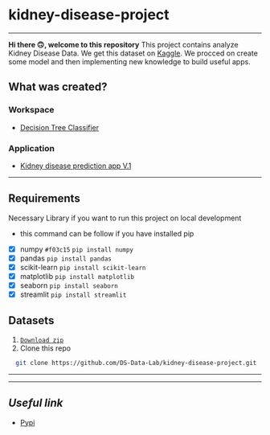 # kidney-disease-project
---
**Hi there 🙃, welcome to this repository**
This project contains analyze Kidney Disease Data. We get this dataset on [Kaggle](https://www.kaggle.com/datasets/mansoordaku/ckdisease/). We procced on create some model and then implementing new knowledge to build useful apps.
## What was created?
### Workspace
- [Decision Tree Classifier](https://github.com/DS-Data-Lab/kidney-disease-project/blob/main/workspace/DTClassifier-kidney_disease_workspace.ipynb)
### Application
- [Kidney disease prediction app V.1](https://github.com/DS-Data-Lab/kidney-disease-project/tree/main/DT-ckd_predict-app)
___
## Requirements
Necessary Library if you want to run this project on local development
* this command can be follow if you have installed pip
* [x] numpy `#f03c15` ``` pip install numpy ```
* [x] pandas ``` pip install pandas ```
* [x] scikit-learn ```pip install scikit-learn```
* [x] matplotlib ``` pip install matplotlib ```
* [x] seaborn ``` pip install seaborn ```
* [x] streamlit ``` pip install streamlit ```

## Datasets
1. [```Download zip```](https://github.com/DS-Data-Lab/kidney-disease-project/archive/refs/heads/main.zip)
2. Clone this repo 
```sh
  git clone https://github.com/DS-Data-Lab/kidney-disease-project.git
```
___
___
## *Useful link*
- [Pypi](https://pypi.org/)